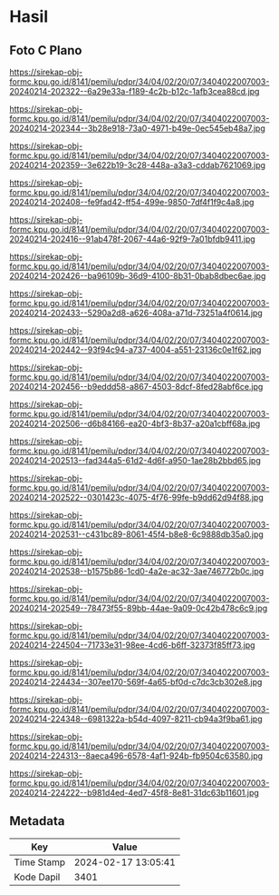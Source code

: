 # Hasil

## Foto C Plano

https://sirekap-obj-formc.kpu.go.id/8141/pemilu/pdpr/34/04/02/20/07/3404022007003-20240214-202322--6a29e33a-f189-4c2b-b12c-1afb3cea88cd.jpg

https://sirekap-obj-formc.kpu.go.id/8141/pemilu/pdpr/34/04/02/20/07/3404022007003-20240214-202344--3b28e918-73a0-4971-b49e-0ec545eb48a7.jpg

https://sirekap-obj-formc.kpu.go.id/8141/pemilu/pdpr/34/04/02/20/07/3404022007003-20240214-202359--3e622b19-3c28-448a-a3a3-cddab7621069.jpg

https://sirekap-obj-formc.kpu.go.id/8141/pemilu/pdpr/34/04/02/20/07/3404022007003-20240214-202408--fe9fad42-ff54-499e-9850-7df4f1f9c4a8.jpg

https://sirekap-obj-formc.kpu.go.id/8141/pemilu/pdpr/34/04/02/20/07/3404022007003-20240214-202416--91ab478f-2067-44a6-92f9-7a01bfdb9411.jpg

https://sirekap-obj-formc.kpu.go.id/8141/pemilu/pdpr/34/04/02/20/07/3404022007003-20240214-202426--ba96109b-36d9-4100-8b31-0bab8dbec6ae.jpg

https://sirekap-obj-formc.kpu.go.id/8141/pemilu/pdpr/34/04/02/20/07/3404022007003-20240214-202433--5290a2d8-a626-408a-a71d-73251a4f0614.jpg

https://sirekap-obj-formc.kpu.go.id/8141/pemilu/pdpr/34/04/02/20/07/3404022007003-20240214-202442--93f94c94-a737-4004-a551-23136c0e1f62.jpg

https://sirekap-obj-formc.kpu.go.id/8141/pemilu/pdpr/34/04/02/20/07/3404022007003-20240214-202456--b9eddd58-a867-4503-8dcf-8fed28abf6ce.jpg

https://sirekap-obj-formc.kpu.go.id/8141/pemilu/pdpr/34/04/02/20/07/3404022007003-20240214-202506--d6b84166-ea20-4bf3-8b37-a20a1cbff68a.jpg

https://sirekap-obj-formc.kpu.go.id/8141/pemilu/pdpr/34/04/02/20/07/3404022007003-20240214-202513--fad344a5-61d2-4d6f-a950-1ae28b2bbd65.jpg

https://sirekap-obj-formc.kpu.go.id/8141/pemilu/pdpr/34/04/02/20/07/3404022007003-20240214-202522--0301423c-4075-4f76-99fe-b9dd62d94f88.jpg

https://sirekap-obj-formc.kpu.go.id/8141/pemilu/pdpr/34/04/02/20/07/3404022007003-20240214-202531--c431bc89-8061-45f4-b8e8-6c9888db35a0.jpg

https://sirekap-obj-formc.kpu.go.id/8141/pemilu/pdpr/34/04/02/20/07/3404022007003-20240214-202538--b1575b86-1cd0-4a2e-ac32-3ae746772b0c.jpg

https://sirekap-obj-formc.kpu.go.id/8141/pemilu/pdpr/34/04/02/20/07/3404022007003-20240214-202549--78473f55-89bb-44ae-9a09-0c42b478c6c9.jpg

https://sirekap-obj-formc.kpu.go.id/8141/pemilu/pdpr/34/04/02/20/07/3404022007003-20240214-224504--71733e31-98ee-4cd6-b6ff-32373f85ff73.jpg

https://sirekap-obj-formc.kpu.go.id/8141/pemilu/pdpr/34/04/02/20/07/3404022007003-20240214-224434--307ee170-569f-4a65-bf0d-c7dc3cb302e8.jpg

https://sirekap-obj-formc.kpu.go.id/8141/pemilu/pdpr/34/04/02/20/07/3404022007003-20240214-224348--6981322a-b54d-4097-8211-cb94a3f9ba61.jpg

https://sirekap-obj-formc.kpu.go.id/8141/pemilu/pdpr/34/04/02/20/07/3404022007003-20240214-224313--8aeca496-6578-4af1-924b-fb9504c63580.jpg

https://sirekap-obj-formc.kpu.go.id/8141/pemilu/pdpr/34/04/02/20/07/3404022007003-20240214-224222--b981d4ed-4ed7-45f8-8e81-31dc63b11601.jpg


## Metadata

| Key        | Value               |
| ---------- | ------------------- |
| Time Stamp | 2024-02-17 13:05:41 |
| Kode Dapil | 3401                |




